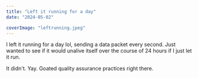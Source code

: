 ```yaml
---
title: "Left it running for a day"
date: "2024-05-02"

coverImage: "leftrunning.jpeg"
---
```

<!--more-->
I left it running for a day lol, sending a data packet every second. Just wanted to see if it would unalive itself over the course of 24 hours if I just let it run. 

It didn't. Yay. Goated quality assurance practices right there. 